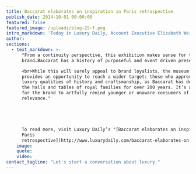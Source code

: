 ```yaml
---
title: Baccarat elaborates on inspiration in Paris retrospective
publish_date: 2014-10-01 00:00:00
featured: false
featured_image: /uploads/blog-25-f.png
intro_markdown: 'Today in Luxury Daily, Account Executive Elizabeth Weinstein comments on Baccarat’s newly launched retrospective at the Grande Galeries of the Petit Palais in Paris celebrating the brand’s 250th anniversary.​'
author:
sections:
  - text_markdown: >-
      "From a continuity perspective, this exhibition makes sense for the
      brand…Baccarat has a history of purposeful and event driven presentations.

      <br>While this will surely appeal to brand loyalists, the museum exhibit
      provides an opportunity to reach a wider target: those who appreciate the
      luxury qualities of history and craftsmanship, as Baccarat has decorated
      the halls and tables of royal families for over 200 years. It’s also a…tool
      for the brand to artfully remind younger or unaware consumers of their
      relevance."





      To read more, visit Luxury Daily’s "[Baccarat elaborates on inspiration in
      Paris
      retrospective](http://www.luxurydaily.com/baccarat-elaborates-on-inspiration-in-paris-retrospective/)."​
    image:
    quote:
    video:
contact_tagline: "Let's start a conversation about luxury."
---
```



